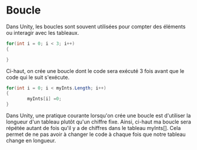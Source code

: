 # Boucle
Dans Unity, les boucles sont souvent utilisées pour compter des éléments ou interagir avec les tableaux.   

``` csharp
for(int i = 0; i < 3; i++)
{

}
```

Ci-haut, on crée une boucle dont le code sera exécuté 3 fois avant que le code qui le suit s'exécute.   

``` csharp
for(int i = 0; i < myInts.Length; i++)
{
        myInts[i] =0; 
}
```

Dans Unity, une pratique courante lorsqu'on crée une boucle est d'utiliser la longueur d'un tableau plutôt qu'un chiffre fixe. Ainsi, ci-haut ma boucle sera répétée autant de fois qu'il y a de chiffres dans le tableau myInts[]. Cela permet de ne pas avoir à changer le code à chaque fois que notre tableau change en longueur.   

